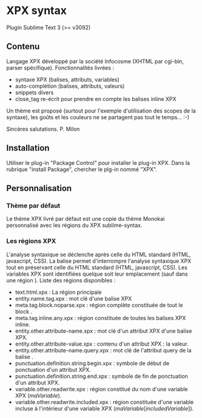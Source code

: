 # XPX syntax

Plugin Sublime Text 3 (>= v3092)

## Contenu

Langage XPX développé par la société Infocosme (XHTML par cgi-bin, parser spécifique).
Fonctionnalités livrées :
* syntaxe XPX (balises, attributs, variables)
* auto-complétion (balises, attributs, valeurs)
* snippets divers
* close_tag re-écrit pour prendre en compte les balises inline XPX

Un thème est proposé (surtout pour l'exemple d'utilisation des scopes de la syntaxe), les goûts et les couleurs ne se partagent pas tout le temps... :-)

Sincères salutations.
P. Milon

## Installation
Utiliser le plug-in "Package Control" pour installer le plug-in XPX.
Dans la rubrique "install Package", chercher le plg-in nommé "XPX".
## Personnalisation
### Thème par défaut
Le thème XPX livré par défaut est une copie du thème Monokai personnalisé avec les régions du XPX sublime-syntax.
### Les régions XPX
L'analyse syntaxique se déclenche après celle du HTML standard (HTML, javascript, CSS).
La balise <noparse> permet d'interrompre l'analyse syntaxique XPX tout en préservant celle du HTML standard (HTML, javascript, CSS).
Les variables XPX sont identifiées quelque soit leur emplacement (sauf dans une région <noparse>).
Liste des régions disponibles :
* text.html.xpx : La région principale
* entity.name.tag.xpx : mot clé d'une balise XPX
* meta.tag.block.noparse.xpx : région complète constituée de tout le block <noparse>.
* meta.tag.inline.any.xpx : région constituée de toutes les balises XPX inline.
* entity.other.attribute-name.xpx : mot clé d'un attribut XPX d'une balise XPX.
* entity.other.attribute-value.xpx : contenu d'un attribut XPX : la valeur.
* entity.other.attribute-name.query.xpx : mot clé de l'attribut query de la balise <sql>.
* punctuation.definition.string.begin.xpx : symbole de début de ponctuation d'un attribut XPX.
* punctuation.definition.string.end.xpx : symbole de fin de ponctuation d'un attribut XPX.
* variable.other.readwrite.xpx : région constitué du nom d'une variable XPX ($maVariable$).
* variable.other.readwrite.included.xpx : région constituée d'une variable incluse à l'intérieur d'une variable XPX ($maVariable[includedVariable]$).

